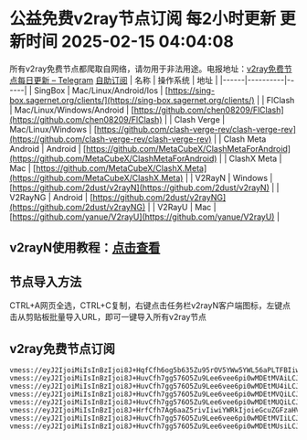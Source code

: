 # 公益免费v2ray节点订阅 每2小时更新 更新时间 2025-02-15 04:04:08
所有v2ray免费节点都爬取自网络，请勿用于非法用途。电报地址：[v2ray免费节点每日更新 – Telegram](https://t.me/just_do_chat) 
[自助订阅](https://share.colors.nyc.mn/)
| 名称 | 操作系统 | 地址 |
|------|----------|------|
| SingBox | Mac/Linux/Android/Ios | [https://sing-box.sagernet.org/clients/](https://sing-box.sagernet.org/clients/) |
| FlClash | Mac/Linux/Windows/Android | [https://github.com/chen08209/FlClash](https://github.com/chen08209/FlClash) |
| Clash Verge | Mac/Linux/Windows | [https://github.com/clash-verge-rev/clash-verge-rev](https://github.com/clash-verge-rev/clash-verge-rev) |
| Clash Meta Android | Android | [https://github.com/MetaCubeX/ClashMetaForAndroid](https://github.com/MetaCubeX/ClashMetaForAndroid) |
| ClashX Meta | Mac | [https://github.com/MetaCubeX/ClashX.Meta](https://github.com/MetaCubeX/ClashX.Meta) |
| V2RayN | Windows | [https://github.com/2dust/v2rayN](https://github.com/2dust/v2rayN) |
| V2RayNG | Android | [https://github.com/2dust/v2rayNG](https://github.com/2dust/v2rayNG) |
| V2RayU | Mac | [https://github.com/yanue/V2rayU](https://github.com/yanue/V2rayU) |
## v2rayN使用教程：[点击查看](https://blog.colors.nyc.mn/posts/how-to-use-v2rayn//)
## 节点导入方法
CTRL+A网页全选，CTRL+C复制，右键点击任务栏v2rayN客户端图标，左键点击从剪贴板批量导入URL，即可一键导入所有v2ray节点  
## v2ray免费节点订阅  
``` 
vmess://eyJ2IjoiMiIsInBzIjoi8J+HqfCfh6og5b635Zu95rOV5YWw5YWL56aPLTFBIiwiYWRkIjoiZnJhbmtmdXJ0LmZhZm9yZXguZXUub3JnIiwicG9ydCI6IjIzNDUxIiwidHlwZSI6Im5vbmUiLCJpZCI6IjA5ODUzYjY0LWJlMzUtNDllNi1iNzU1LThmNjkzYjEyNzc3MiIsImFpZCI6IjAiLCJuZXQiOiJ3cyIsInBhdGgiOiIvaXRkb2c/ZWQ9MjU2MCIsImhvc3QiOiJ1cy1uZXcwMy5kYWx1cXVhbi50b3AiLCJ0bHMiOiIifQ==
vmess://eyJ2IjoiMiIsInBzIjoi8J+HuvCfh7gg576O5Zu9Lee6vee6pi0wMDEtMVAiLCJhZGQiOiJrdmN0anJ1ay53aG12bWt3dWV5LnN0b3JlIiwicG9ydCI6IjQ0MyIsInR5cGUiOiJub25lIiwiaWQiOiI2MjNmYzcxOC03YzRiLTRiODYtOGMxOS0xMjNjZWI2OTYzYmIiLCJhaWQiOiIwIiwibmV0Ijoid3MiLCJwYXRoIjoiLyIsImhvc3QiOiJrdmN0anJ1ay53aG12bWt3dWV5LnN0b3JlIiwidGxzIjoidGxzIn0=
vmess://eyJ2IjoiMiIsInBzIjoi8J+HuvCfh7gg576O5Zu9Lee6vee6pi0wMDEtMU4iLCJhZGQiOiJrdmN0anJ1ay53aG12bWt3dWV5LnN0b3JlIiwicG9ydCI6IjQ0MyIsInR5cGUiOiJub25lIiwiaWQiOiIwM2Q4MjI2NC1iNWIwLTQwYjItYmIwNC1iNDdhNTcyMjAxOWIiLCJhaWQiOiIwIiwibmV0Ijoid3MiLCJwYXRoIjoiLyIsImhvc3QiOiJrdmN0anJ1ay53aG12bWt3dWV5LnN0b3JlIiwidGxzIjoidGxzIn0=
vmess://eyJ2IjoiMiIsInBzIjoi8J+HuvCfh7gg576O5Zu9Lee6vee6pi0wMDEtMVQiLCJhZGQiOiJrdmN0anJ1ay53aG12bWt3dWV5LnN0b3JlIiwicG9ydCI6IjQ0MyIsInR5cGUiOiJub25lIiwiaWQiOiI1ODg2MTViMi02ZTUyLTQzNjItYTQyOS0yZTA3YTc5ZGE3NDAiLCJhaWQiOiIwIiwibmV0Ijoid3MiLCJwYXRoIjoiLyIsImhvc3QiOiJrdmN0anJ1ay53aG12bWt3dWV5LnN0b3JlIiwidGxzIjoidGxzIn0=
vmess://eyJ2IjoiMiIsInBzIjoi8J+HuvCfh7gg576O5Zu9Lee6vee6pi0wMDEtMUQiLCJhZGQiOiJrdmN0anJ1ay53aG12bWt3dWV5LnN0b3JlIiwicG9ydCI6IjQ0MyIsInR5cGUiOiJub25lIiwiaWQiOiJlZWVmM2ZlMi05N2NlLTRlOGItYTAzZC1iNWFiODI2M2I2OTMiLCJhaWQiOiIwIiwibmV0Ijoid3MiLCJwYXRoIjoiLyIsImhvc3QiOiJrdmN0anJ1ay53aG12bWt3dWV5LnN0b3JlIiwidGxzIjoidGxzIn0=
vmess://eyJ2IjoiMiIsInBzIjoi8J+HrfCfh7Ag6aaZ5rivIiwiYWRkIjoieGcuZGFzaHVhaS5jeW91IiwicG9ydCI6IjE5OTAxIiwidHlwZSI6Im5vbmUiLCJpZCI6IjczYjBhMDllLWE2ODUtNGM5Yi05OThlLTk3NDVmNmNkZWU4MiIsImFpZCI6IjAiLCJuZXQiOiJ0Y3AiLCJwYXRoIjoiLyIsImhvc3QiOiJ4Zy5kYXNodWFpLmN5b3UiLCJ0bHMiOiIifQ==
vmess://eyJ2IjoiMiIsInBzIjoi8J+HuvCfh7gg576O5Zu9Lee6vee6pi0wMDEtMVIiLCJhZGQiOiJrdmN0anJ1ay53aG12bWt3dWV5LnN0b3JlIiwicG9ydCI6IjQ0MyIsInR5cGUiOiJub25lIiwiaWQiOiI4YWY2NDcyYS04NjdlLTQwYTYtYmZlNi1lYjVmMTdhN2NmNGMiLCJhaWQiOiIwIiwibmV0Ijoid3MiLCJwYXRoIjoiLyIsImhvc3QiOiJrdmN0anJ1ay53aG12bWt3dWV5LnN0b3JlIiwidGxzIjoidGxzIn0=
vmess://eyJ2IjoiMiIsInBzIjoi8J+HuvCfh7gg576O5Zu9Lee6vee6pi0wMDEtMUsiLCJhZGQiOiJrdmN0anJ1ay53aG12bWt3dWV5LnN0b3JlIiwicG9ydCI6IjQ0MyIsInR5cGUiOiJub25lIiwiaWQiOiI1ZGQ1NGZiMC0yNzdkLTRhOGMtODRiZC0yNGVmMzJiZDM5NDYiLCJhaWQiOiIwIiwibmV0Ijoid3MiLCJwYXRoIjoiLyIsImhvc3QiOiJrdmN0anJ1ay53aG12bWt3dWV5LnN0b3JlIiwidGxzIjoidGxzIn0=
```

